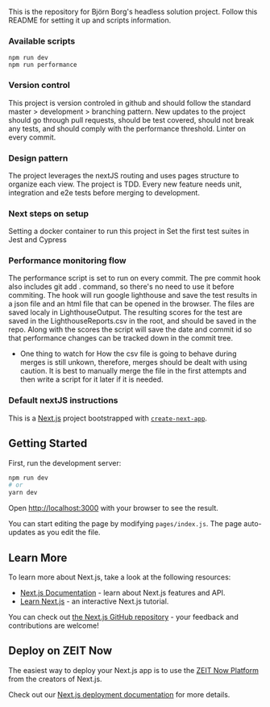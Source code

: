 This is the repository for Björn Borg's headless solution project. Follow this README for setting it up and scripts information.

### Available scripts

```
npm run dev
npm run performance
```

### Version control

This project is version controled in github and should follow the standard master > development > branching pattern. New updates to the project should go through pull requests, should be test covered, should not break any tests, and should comply with the performance threshold. Linter on every commit.

### Design pattern

The project leverages the nextJS routing and uses pages structure to organize each view.
The project is TDD. Every new feature needs unit, integration and e2e tests before merging to development.

### Next steps on setup

Setting a docker container to run this project in
Set the first test suites in Jest and Cypress

### Performance monitoring flow

The performance script is set to run on every commit. The pre commit hook also includes git add . command, so there's no need to use it before commiting. The hook will run google lighthouse and save the test results in a json file and an html file that can be opened in the browser. The files are saved localy in LighthouseOutput.
The resulting scores for the test are saved in the LighthouseReports.csv in the root, and should be saved in the repo. Along with the scores the script will save the date and commit id so that performance changes can be tracked down in the commit tree.

- One thing to watch for
  How the csv file is going to behave during merges is still unkown, therefore, merges should be dealt with using caution. It is best to manually merge the file in the first attempts and then write a script for it later if it is needed.

### Default nextJS instructions

This is a [Next.js](https://nextjs.org/) project bootstrapped with [`create-next-app`](https://github.com/zeit/next.js/tree/canary/packages/create-next-app).

## Getting Started

First, run the development server:

```bash
npm run dev
# or
yarn dev
```

Open [http://localhost:3000](http://localhost:3000) with your browser to see the result.

You can start editing the page by modifying `pages/index.js`. The page auto-updates as you edit the file.

## Learn More

To learn more about Next.js, take a look at the following resources:

- [Next.js Documentation](https://nextjs.org/docs) - learn about Next.js features and API.
- [Learn Next.js](https://nextjs.org/learn) - an interactive Next.js tutorial.

You can check out [the Next.js GitHub repository](https://github.com/zeit/next.js/) - your feedback and contributions are welcome!

## Deploy on ZEIT Now

The easiest way to deploy your Next.js app is to use the [ZEIT Now Platform](https://zeit.co/import?utm_medium=default-template&filter=next.js&utm_source=create-next-app&utm_campaign=create-next-app-readme) from the creators of Next.js.

Check out our [Next.js deployment documentation](https://nextjs.org/docs/deployment) for more details.
